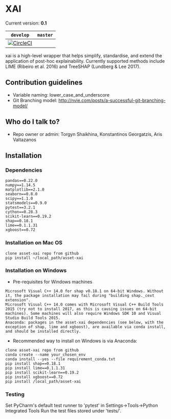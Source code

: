 # XAI

Current version: **0.1**

`develop` | `master`
----------|---------
 | [![CircleCI](https://circleci.com/gh/quantumblack/asset-xai/tree/master.svg?style=svg)](https://circleci.com/gh/quantumblack/asset-xai/tree/master)



xai is a high-level wrapper that helps simplify, standardise, and extend the application of post-hoc explainability.
Currently supported methods include LIME (Ribeiro et al. 2016) and TreeSHAP (Lundberg & Lee 2017).


## Contribution guidelines ##

* Variable naming: lower_case_and_underscore
* Git Branching model: http://nvie.com/posts/a-successful-git-branching-model/

## Who do I talk to? ##

* Repo owner or admin: Torgyn Shaikhina, Konstantinos Georgatzis, Aris Valtazanos

## Installation ##

### Dependencies ###
```
pandas==0.22.0
numpy==1.14.5
matplotlib==2.1.0
seaborn==0.8.0
scipy==1.1.0
statsmodels==0.9.0
pytest==3.2.1
cython==0.28.3
scikit-learn==0.19.2
shap==0.18.1
lime==0.1.1.31
xgboost==0.72
```

### Installation on Mac OS ###
```
clone asset-xai repo from github
pip install ~/local_path/asset-xai
```

### Installation on Windows ###
* Pre-requisites for Windows machines
```
Microsoft Visual C++ 14.0 for shap v0.18.1 on 64-bit Windows. Without it, the package installation may fail during "building shap._cext extension". 
Microsoft Visual C++ 14.0 comes with Microsoft Visual C++ Build Tools 2015 (try not to install 2017, as this is causing issues on 64-bit machines). Some machines will also require Windows SDK 10 and Visual Studio Build Tools 2015.
Anaconda: packages in the asset-xai dependencies (see below, with the exception of shap, lime and xgboost), are available via conda install, and should be installed directly.
```
* Recommended way to install on Windows is via Anaconda:
```
clone asset-xai repo from github
conda create --name your_chosen_env
conda install --yes --file requirement_conda.txt
pip install shap==0.18.1
pip install lime==0.1.1.31
pip install scikit-learn==0.19.2
pip install xgboost==0.72
pip install /local_path/asset-xai
```
### Testing ###
Set PyCharm's default test runner to 'pytest' in Settings→Tools→Python Integrated Tools
Run the test files stored under 'tests/'.
